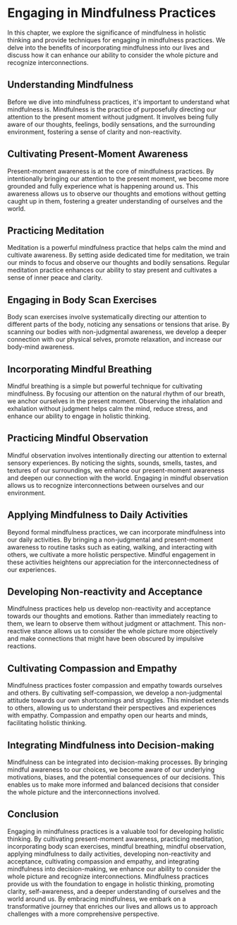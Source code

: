 Engaging in Mindfulness Practices
============================================

In this chapter, we explore the significance of mindfulness in holistic thinking and provide techniques for engaging in mindfulness practices. We delve into the benefits of incorporating mindfulness into our lives and discuss how it can enhance our ability to consider the whole picture and recognize interconnections.

Understanding Mindfulness
-------------------------

Before we dive into mindfulness practices, it's important to understand what mindfulness is. Mindfulness is the practice of purposefully directing our attention to the present moment without judgment. It involves being fully aware of our thoughts, feelings, bodily sensations, and the surrounding environment, fostering a sense of clarity and non-reactivity.

Cultivating Present-Moment Awareness
------------------------------------

Present-moment awareness is at the core of mindfulness practices. By intentionally bringing our attention to the present moment, we become more grounded and fully experience what is happening around us. This awareness allows us to observe our thoughts and emotions without getting caught up in them, fostering a greater understanding of ourselves and the world.

Practicing Meditation
---------------------

Meditation is a powerful mindfulness practice that helps calm the mind and cultivate awareness. By setting aside dedicated time for meditation, we train our minds to focus and observe our thoughts and bodily sensations. Regular meditation practice enhances our ability to stay present and cultivates a sense of inner peace and clarity.

Engaging in Body Scan Exercises
-------------------------------

Body scan exercises involve systematically directing our attention to different parts of the body, noticing any sensations or tensions that arise. By scanning our bodies with non-judgmental awareness, we develop a deeper connection with our physical selves, promote relaxation, and increase our body-mind awareness.

Incorporating Mindful Breathing
-------------------------------

Mindful breathing is a simple but powerful technique for cultivating mindfulness. By focusing our attention on the natural rhythm of our breath, we anchor ourselves in the present moment. Observing the inhalation and exhalation without judgment helps calm the mind, reduce stress, and enhance our ability to engage in holistic thinking.

Practicing Mindful Observation
------------------------------

Mindful observation involves intentionally directing our attention to external sensory experiences. By noticing the sights, sounds, smells, tastes, and textures of our surroundings, we enhance our present-moment awareness and deepen our connection with the world. Engaging in mindful observation allows us to recognize interconnections between ourselves and our environment.

Applying Mindfulness to Daily Activities
----------------------------------------

Beyond formal mindfulness practices, we can incorporate mindfulness into our daily activities. By bringing a non-judgmental and present-moment awareness to routine tasks such as eating, walking, and interacting with others, we cultivate a more holistic perspective. Mindful engagement in these activities heightens our appreciation for the interconnectedness of our experiences.

Developing Non-reactivity and Acceptance
----------------------------------------

Mindfulness practices help us develop non-reactivity and acceptance towards our thoughts and emotions. Rather than immediately reacting to them, we learn to observe them without judgment or attachment. This non-reactive stance allows us to consider the whole picture more objectively and make connections that might have been obscured by impulsive reactions.

Cultivating Compassion and Empathy
----------------------------------

Mindfulness practices foster compassion and empathy towards ourselves and others. By cultivating self-compassion, we develop a non-judgmental attitude towards our own shortcomings and struggles. This mindset extends to others, allowing us to understand their perspectives and experiences with empathy. Compassion and empathy open our hearts and minds, facilitating holistic thinking.

Integrating Mindfulness into Decision-making
--------------------------------------------

Mindfulness can be integrated into decision-making processes. By bringing mindful awareness to our choices, we become aware of our underlying motivations, biases, and the potential consequences of our decisions. This enables us to make more informed and balanced decisions that consider the whole picture and the interconnections involved.

Conclusion
----------

Engaging in mindfulness practices is a valuable tool for developing holistic thinking. By cultivating present-moment awareness, practicing meditation, incorporating body scan exercises, mindful breathing, mindful observation, applying mindfulness to daily activities, developing non-reactivity and acceptance, cultivating compassion and empathy, and integrating mindfulness into decision-making, we enhance our ability to consider the whole picture and recognize interconnections. Mindfulness practices provide us with the foundation to engage in holistic thinking, promoting clarity, self-awareness, and a deeper understanding of ourselves and the world around us. By embracing mindfulness, we embark on a transformative journey that enriches our lives and allows us to approach challenges with a more comprehensive perspective.
